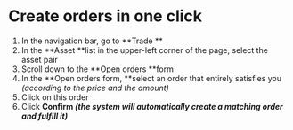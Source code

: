 
# Create orders in one click



1.  In the navigation bar, go to **Trade **
1.  In the **Asset **list in the upper-left corner of the page, select the asset pair
1.  Scroll down to the **Open orders **form
1.  In the **Open orders form, **select an order that entirely satisfies you _(according to the price and the amount)_ 
1.  Click on this order 
1.  Click **Confirm _(the system will automatically create a matching order and fulfill it)_**